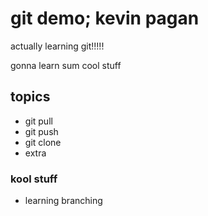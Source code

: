 # git demo; kevin pagan

actually learning git!!!!!

gonna learn sum cool stuff

## topics
- git pull
- git push
- git clone
- extra

### kool stuff
- learning branching 